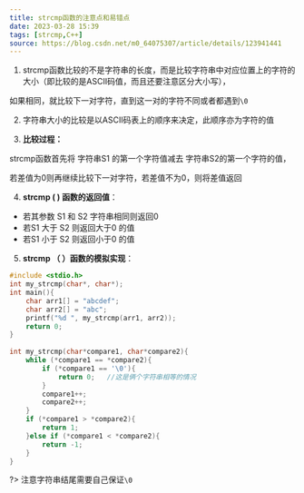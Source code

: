 ```yaml
---
title: strcmp函数的注意点和易错点
date: 2023-03-28 15:39  
tags: [strcmp,C++]  
source: https://blog.csdn.net/m0_64075307/article/details/123941441  
---
```

1. strcmp函数比较的不是字符串的长度，而是比较字符串中对应位置上的字符的大小（即比较的是ASCII码值，而且还要注意区分大小写），

如果相同，就比较下一对字符，直到这一对的字符不同或者都遇到`\0`

2. 字符串大小的比较是以ASCII码表上的顺序来决定，此顺序亦为字符的值

3. **比较过程：**

strcmp函数首先将 字符串S1 的第一个字符值减去 字符串S2的第一个字符的值，

若差值为0则再继续比较下一对字符，若差值不为0，则将差值返回

4. **strcmp ( ) 函数的返回值**：

- 若其参数 S1 和 S2 字符串相同则返回0
- 若S1 大于 S2 则返回大于0 的值
- 若S1 小于 S2 则返回小于0 的值

5. **strcmp （ ）函数的模拟实现**：

```cpp
#include <stdio.h>
int my_strcmp(char*, char*);
int main(){
	char arr1[] = "abcdef";
	char arr2[] = "abc";
	printf("%d ", my_strcmp(arr1, arr2));
	return 0;
}
 
int my_strcmp(char*compare1, char*compare2){
	while (*compare1 == *compare2){
		if (*compare1 == '\0'){
			return 0;   //这是俩个字符串相等的情况
		}
		compare1++;
		compare2++;
	}
	if (*compare1 > *compare2){
		return 1;
	}else if (*compare1 < *compare2){
		return -1;
	}
}
```

?> 注意字符串结尾需要自己保证`\0`